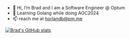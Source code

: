- 👋 Hi, I’m Brad and I am a Software Engineer @ Optum
- 💞️ Learning Golang while doing AOC2024
- 📫  reach me at horlandb@pm.me


[![Brad's GitHub stats](https://github-readme-stats.vercel.app/api?username=BradleySH)](https://github.com/BradleySH/github-readme-stats)
<!---
BradleySH/BradleySH is a ✨ special ✨ repository because its `README.md` (this file) appears on your GitHub profile.
You can click the Preview link to take a look at your changes.
--->
